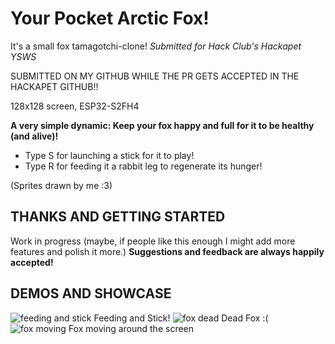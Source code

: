 # Your Pocket Arctic Fox!
It's a small fox tamagotchi-clone!
*Submitted for Hack Club's Hackapet YSWS*

SUBMITTED ON MY GITHUB WHILE THE PR GETS ACCEPTED IN THE HACKAPET GITHUB!!

128x128 screen, ESP32-S2FH4



**A very simple dynamic: Keep your fox happy and full for it to be healthy (and alive)!**

- Type S for launching a stick for it to play!
- Type R for feeding it a rabbit leg to regenerate its hunger!

(Sprites drawn by me :3)

## THANKS AND GETTING STARTED
Work in progress (maybe, if people like this enough I might add more features and polish it more.) **Suggestions and feedback
are always happily accepted!**

## DEMOS AND SHOWCASE

![feeding and stick](https://github.com/user-attachments/assets/9acaefcb-21e8-424c-912d-d26cda9fa1dc) Feeding and Stick!
![fox dead](https://github.com/user-attachments/assets/2f386d72-8461-4f89-b34c-3b9f97f23749) Dead Fox :(
![fox moving](https://github.com/user-attachments/assets/59f40a2a-2517-4049-b17f-b323254a62e3) Fox moving around the screen


